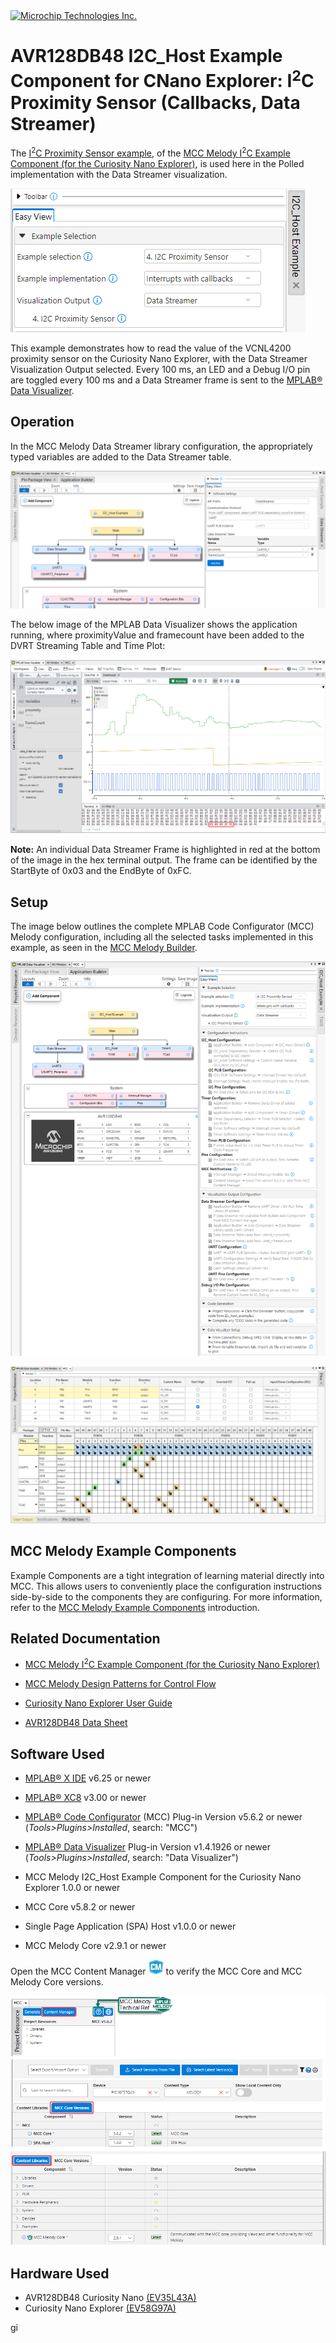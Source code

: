 <!-- MPAE-19451 Please do not change this logo with link -->

<a target="_blank" href="https://www.microchip.com/" id="top-of-page">
   <picture>
      <source media="(prefers-color-scheme: light)" srcset="images/mchp_logo_light.png" width="350">
      <source media="(prefers-color-scheme: dark)" srcset="images/mchp_logo_dark.png" width="350">
      <img alt="Microchip Technologies Inc." src="https://www.microchip.com/content/experience-fragments/mchp/en_us/site/header/master/_jcr_content/root/responsivegrid/header/logo.coreimg.100.300.png/1605828081463/microchip.png">
   </picture>
</a>

# AVR128DB48 I2C_Host Example Component for CNano Explorer: I<sup>2</sup>C Proximity Sensor (Callbacks, Data Streamer)

The [I<sup>2</sup>C Proximity Sensor example](https://onlinedocs.microchip.com/v2/keyword-lookup?keyword=I2C.HOST.EX.RUNNING.I2C.HOST.PROXIMITY.SENSOR&version=latest&redirect=true "I2C Proximity Sensor example"
), of the [MCC Melody I<sup>2</sup>C Example Component (for the Curiosity Nano Explorer)](https://onlinedocs.microchip.com/v2/keyword-lookup?keyword=I2C.HOST.EXAMPLE.COMPONENT&version=latest&redirect=true "MCC Melody I<sup>2</sup>C Example Component for the Curiosity Nano Explorer"
), is used here in the Polled implementation with the Data Streamer visualization. 

![alt text](images/avr128db48-i2c-proximity-sensor-callbacks-dataStreamer_avrDB_intro.png)

This example demonstrates how to read the value of the VCNL4200 proximity sensor on the Curiosity Nano Explorer, with the Data Streamer Visualization Output selected. Every 100 ms, an LED and a Debug I/O pin are toggled every 100 ms and a Data Streamer frame is sent to the  [MPLAB® Data Visualizer](https://www.microchip.com/en-us/tools-resources/debug/mplab-data-visualizer "MPLAB® Data Visualizer").  


## Operation 
In the MCC Melody Data Streamer library configuration, the appropriately typed variables are added to the Data Streamer table.  

![alt text](images/avr128db48-i2c-proximity-sensor-callbacks-datastreamerTable_uartPins.png)

The below image of the MPLAB Data Visualizer shows the application running, where proximityValue and framecount have been added to the DVRT Streaming Table and Time Plot: 

![alt text](images/avr128db48-i2c-proximity-sensor-polled-dvrt.png)

**Note:** An individual Data Streamer Frame is highlighted in red at the bottom of the image in the hex terminal output. The frame can be identified by the StartByte of 0x03 and the EndByte of 0xFC. 


## Setup
The image below outlines the complete MPLAB Code Configurator (MCC) Melody configuration, including all the selected tasks implemented in this example, as seen in the [MCC Melody Builder](https://onlinedocs.microchip.com/v2/keyword-lookup?keyword=MCC.MELODY.BUILDER&version=latest&redirect=true "MCC Melody Builder"). 

![alt text](images/avr128db48-i2c-proximity-sensor-callbacks-dataStreamer_avrDB_configuration.png)

![alt text](images/avr128db48-i2c-proximity-sensor-callbacks-dataStreamer_avrDB_configuration_pins.png)

## MCC Melody Example Components
Example Components are a tight integration of learning material directly into MCC. This allows users to conveniently place the configuration instructions side-by-side to the components they are configuring. For more information, refer to the [MCC Melody Example Components](https://onlinedocs.microchip.com/v2/keyword-lookup?keyword=MCC.MELODY.EXAMPLES&version=latest&redirect=true) introduction. 


## Related Documentation

- [MCC Melody I<sup>2</sup>C Example Component (for the Curiosity Nano Explorer)](https://onlinedocs.microchip.com/v2/keyword-lookup?keyword=I2C.HOST.EXAMPLE.COMPONENT&version=latest&redirect=true "MCC Melody I<sup>2</sup>C Example Component for the Curiosity Nano Explorer")
- [MCC Melody Design Patterns for Control Flow](https://onlinedocs.microchip.com/g/GUID-7CE1AEE9-2487-4E7B-B26B-93A577BA154E "MCC Melody Design Patterns for Control Flow")

- [Curiosity Nano Explorer User Guide](https://ww1.microchip.com/downloads/aemDocuments/documents/MCU08/ProductDocuments/UserGuides/CNANO-Explorer-UserGuide-DS50003716.pdf "Curiosity Nano Explorer Users Guide")

- [AVR128DB48 Data Sheet](https://ww1.microchip.com/downloads/en/DeviceDoc/AVR128DB28-32-48-64-DataSheet-DS40002247A.pdf "AVR128DB48 Data Sheet")

## Software Used
- [MPLAB® X IDE](https://www.microchip.com/en-us/development-tools-tools-and-software/mplab-x-ide) v6.25 or newer 
- [MPLAB® XC8](https://www.microchip.com/en-us/tools-resources/develop/mplab-xc-compilers/xc8) v3.00 or newer

- [MPLAB® Code Configurator](https://www.microchip.com/en-us/tools-resources/configure/mplab-code-configurator) (MCC) Plug-in Version v5.6.2 or newer (*Tools>Plugins>Installed*, search: "MCC")
- [MPLAB® Data Visualizer](https://www.microchip.com/en-us/tools-resources/debug/mplab-data-visualizer) Plug-in Version v1.4.1926 or newer (*Tools>Plugins>Installed*, search: "Data Visualizer")
- MCC Melody I2C_Host Example Component for the Curiosity Nano Explorer 1.0.0 or newer
- MCC Core v5.8.2 or newer 
- Single Page Application (SPA) Host v1.0.0 or newer
- MCC Melody Core v2.9.1 or newer

Open the MCC Content Manager ![CM_icon](images/Icon-MPLAB-CM24.png) to verify the MCC Core and MCC Melody Core versions. 

![alt text](images/MCC_Core_ContentLibrary_Versions_SPA.png) 

## Hardware Used
- AVR128DB48 Curiosity Nano [(EV35L43A)](https://www.microchip.com/en-us/development-tool/EV35L43A)
- Curiosity Nano Explorer [(EV58G97A)](https://www.microchip.com/en-us/development-tool/EV58G97A)

gi